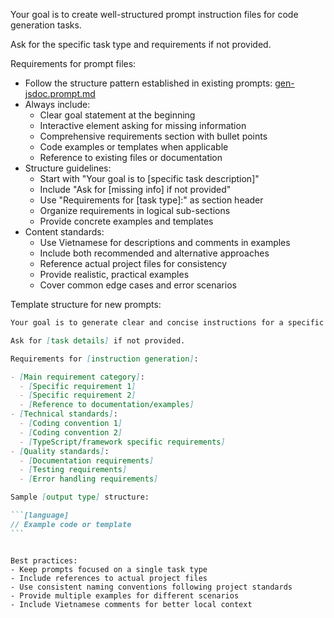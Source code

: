 Your goal is to create well-structured prompt instruction files for code generation tasks.

Ask for the specific task type and requirements if not provided.

Requirements for prompt files:

- Follow the structure pattern established in existing prompts: [gen-jsdoc.prompt.md](./gen-jsdoc.prompt.md)
- Always include:
  - Clear goal statement at the beginning
  - Interactive element asking for missing information
  - Comprehensive requirements section with bullet points
  - Code examples or templates when applicable
  - Reference to existing files or documentation
- Structure guidelines:
  - Start with "Your goal is to [specific task description]"
  - Include "Ask for [missing info] if not provided"
  - Use "Requirements for [task type]:" as section header
  - Organize requirements in logical sub-sections
  - Provide concrete examples and templates
- Content standards:
  - Use Vietnamese for descriptions and comments in examples
  - Include both recommended and alternative approaches
  - Reference actual project files for consistency
  - Provide realistic, practical examples
  - Cover common edge cases and error scenarios

Template structure for new prompts:

````markdown
Your goal is to generate clear and concise instructions for a specific coding task.

Ask for [task details] if not provided.

Requirements for [instruction generation]:

- [Main requirement category]:
  - [Specific requirement 1]
  - [Specific requirement 2]
  - [Reference to documentation/examples]
- [Technical standards]:
  - [Coding convention 1]
  - [Coding convention 2]
  - [TypeScript/framework specific requirements]
- [Quality standards]:
  - [Documentation requirements]
  - [Testing requirements]
  - [Error handling requirements]

Sample [output type] structure:

```[language]
// Example code or template
```
````

```

Best practices:
- Keep prompts focused on a single task type
- Include references to actual project files
- Use consistent naming conventions following project standards
- Provide multiple examples for different scenarios
- Include Vietnamese comments for better local context
```
